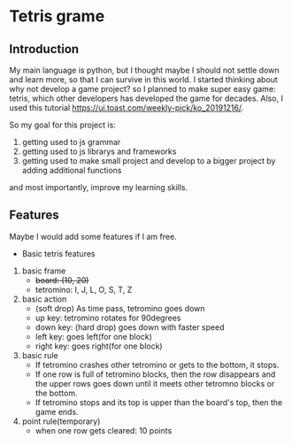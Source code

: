 # Tetris grame

## Introduction

My main language is python, but I thought maybe I should not settle down and learn more, so that I can survive in this world.
I started thinking about why not develop a game project?
so I planned to make super easy game: tetris, which other developers has developed the game for decades.
Also, I used this tutorial https://ui.toast.com/weekly-pick/ko_20191216/.

So my goal for this project is:

1. getting used to js grammar
2. getting used to js librarys and frameworks
3. getting used to make small project and develop to a bigger project by adding additional functions

and most importantly, improve my learning skills.

## Features

Maybe I would add some features if I am free.

-   Basic tetris features

1. basic frame
    - ~~board: (10, 20)~~
    - tetromino: I, J, L, O, S, T, Z
2. basic action
    - (soft drop) As time pass, tetromino goes down
    - up key: tetromino rotates for 90degrees
    - down key: (hard drop) goes down with faster speed
    - left key: goes left(for one block)
    - right key: goes right(for one block)
3. basic rule
    - If tetromino crashes other tetromino or gets to the bottom, it stops.
    - If one row is full of tetromino blocks, then the row disappears and the upper rows goes down until it meets other tetromno blocks or the bottom.
    - If tetromino stops and its top is upper than the board's top, then the game ends.
4. point rule(temporary)
    - when one row gets cleared: 10 points
